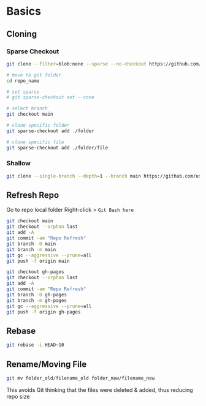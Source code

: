 # Basics

## Cloning

### Sparse Checkout

```bash
git clone --filter=blob:none --sparse --no-checkout https://github.com/user_or_org/repo_name

# move to git folder
cd repo_name

# set sparse
# git sparse-checkout set --cone

# select branch
git checkout main

# clone specific folder
git sparse-checkout add ./folder

# clone specific file
git sparse-checkout add ./folder/file
```

### Shallow

```bash
git clone --single-branch --depth=1 --branch main https://github.com/user_or_org/repo_name
```
## Refresh Repo

Go to repo local folder
Right-click > `Git Bash here`

```bash
git checkout main
git checkout --orphan last
git add -A
git commit -am "Repo Refresh"
git branch -D main
git branch -m main
git gc --aggressive --prune=all
git push -f origin main

git checkout gh-pages
git checkout --orphan last
git add -A
git commit -am "Repo Refresh"
git branch -D gh-pages
git branch -m gh-pages
git gc --aggressive --prune=all
git push -f origin gh-pages
```

## Rebase
```bash
git rebase -i HEAD~10
```

## Rename/Moving File

```bash
git mv folder_old/filename_old folder_new/filename_new
```

This avoids Git thinking that the files were deleted & added, thus reducing repo size

